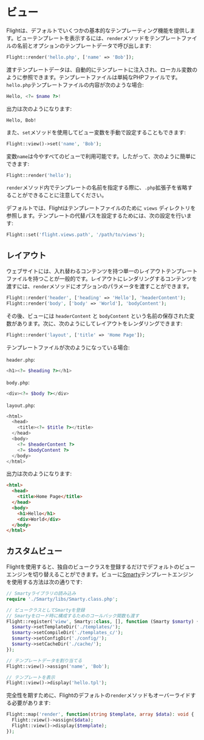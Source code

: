 # ビュー

Flightは、デフォルトでいくつかの基本的なテンプレーティング機能を提供します。ビューテンプレートを表示するには、`render`メソッドをテンプレートファイルの名前とオプションのテンプレートデータで呼び出します:

```php
Flight::render('hello.php', ['name' => 'Bob']);
```

渡すテンプレートデータは、自動的にテンプレートに注入され、ローカル変数のように参照できます。テンプレートファイルは単純なPHPファイルです。`hello.php`テンプレートファイルの内容が次のような場合:

```php
Hello, <?= $name ?>!
```

出力は次のようになります:

```
Hello, Bob!
```

また、`set`メソッドを使用してビュー変数を手動で設定することもできます:

```php
Flight::view()->set('name', 'Bob');
```

変数`name`は今やすべてのビューで利用可能です。したがって、次のように簡単にできます:

```php
Flight::render('hello');
```

`render`メソッド内でテンプレートの名前を指定する際に、`.php`拡張子を省略することができることに注意してください。

デフォルトでは、Flightはテンプレートファイルのために `views` ディレクトリを参照します。テンプレートの代替パスを設定するためには、次の設定を行います:

```php
Flight::set('flight.views.path', '/path/to/views');
```

## レイアウト

ウェブサイトには、入れ替わるコンテンツを持つ単一のレイアウトテンプレートファイルを持つことが一般的です。レイアウトにレンダリングするコンテンツを渡すには、`render`メソッドにオプションのパラメータを渡すことができます。

```php
Flight::render('header', ['heading' => 'Hello'], 'headerContent');
Flight::render('body', ['body' => 'World'], 'bodyContent');
```

その後、ビューには `headerContent` と `bodyContent` という名前の保存された変数があります。次に、次のようにしてレイアウトをレンダリングできます:

```php
Flight::render('layout', ['title' => 'Home Page']);
```

テンプレートファイルが次のようになっている場合:

`header.php`:

```php
<h1><?= $heading ?></h1>
```

`body.php`:

```php
<div><?= $body ?></div>
```

`layout.php`:

```php
<html>
  <head>
    <title><?= $title ?></title>
  </head>
  <body>
    <?= $headerContent ?>
    <?= $bodyContent ?>
  </body>
</html>
```

出力は次のようになります:
```html
<html>
  <head>
    <title>Home Page</title>
  </head>
  <body>
    <h1>Hello</h1>
    <div>World</div>
  </body>
</html>
```

## カスタムビュー

Flightを使用すると、独自のビュークラスを登録するだけでデフォルトのビューエンジンを切り替えることができます。ビューに[Smarty](http://www.smarty.net/)テンプレートエンジンを使用する方法は次の通りです:

```php
// Smartyライブラリの読み込み
require './Smarty/libs/Smarty.class.php';

// ビュークラスとしてSmartyを登録
// Smartyをロード時に構成するためのコールバック関数も渡す
Flight::register('view', Smarty::class, [], function (Smarty $smarty) {
  $smarty->setTemplateDir('./templates/');
  $smarty->setCompileDir('./templates_c/');
  $smarty->setConfigDir('./config/');
  $smarty->setCacheDir('./cache/');
});

// テンプレートデータを割り当てる
Flight::view()->assign('name', 'Bob');

// テンプレートを表示
Flight::view()->display('hello.tpl');
```

完全性を期すために、Flightのデフォルトの`render`メソッドもオーバーライドする必要があります:

```php
Flight::map('render', function(string $template, array $data): void {
  Flight::view()->assign($data);
  Flight::view()->display($template);
});
```
